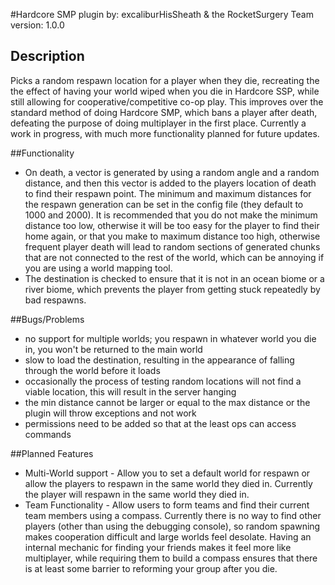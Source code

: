 #Hardcore SMP 
plugin by: excaliburHisSheath & the RocketSurgery Team
version: 1.0.0

## Description
Picks a random respawn location for a player when they die, recreating the the effect of having your world wiped when you die in Hardcore SSP, while still allowing for cooperative/competitive co-op play. This improves over the standard method of doing Hardcore SMP, which bans a player after death, defeating the purpose of doing multiplayer in the first place.
Currently a work in progress, with much more functionality planned for future updates.

##Functionality
- On death, a vector is generated by using a random angle and a random distance, and then this vector is added to the players location of death to find their respawn point. The minimum and maximum distances for the respawn generation can be set in the config file (they default to 1000 and 2000). It is recommended that you do not make the minimum distance too low, otherwise it will be too easy for the player to find their home again, or that you make to maximum distance too high, otherwise frequent player death will lead to random sections of generated chunks that are not connected to the rest of the world, which can be annoying if you are using a world mapping tool.
- The destination is checked to ensure that it is not in an ocean biome or a river biome, which prevents the player from getting stuck repeatedly by bad respawns.
	
##Bugs/Problems
- no support for multiple worlds; you respawn in whatever world you die in, you won't be returned to the main world
- slow to load the destination, resulting in the appearance of falling through the world before it loads
- occasionally the process of testing random locations will not find a viable location, this will result in the server hanging
- the min distance cannot be larger or equal to the max distance or the plugin will throw exceptions and not work
- permissions need to be added so that at the least ops can access commands
 
##Planned Features
- Multi-World support - Allow you to set a default world for respawn or allow the players to respawn in the same world they died in. Currently the player will respawn in the same world they died in.
- Team Functionality - Allow users to form teams and find their current team members using a compass. Currently there is no way to find other players (other than using the debugging console), so random spawning makes cooperation difficult and large worlds feel desolate. Having an internal mechanic for finding your friends makes it feel more like multiplayer, while requiring them to build a compass ensures that there is at least some barrier to reforming your group after you die.